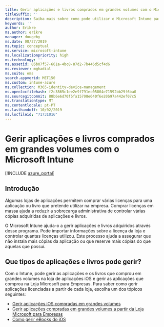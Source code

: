 ```yaml
---
title: Gerir aplicações e livros comprados em grandes volumes com o Microsoft Intune
titleSuffix: ''
description: Saiba mais sobre como pode utilizar o Microsoft Intune para gerir e monitorizar a utilização de aplicações e livros comprados em volume em lojas.
keywords: ''
author: Erikre
ms.author: erikre
manager: dougeby
ms.date: 08/27/2019
ms.topic: conceptual
ms.service: microsoft-intune
ms.localizationpriority: high
ms.technology: ''
ms.assetid: 85b07f57-661a-4bc8-87d2-7b446d5cf4d6
ms.reviewer: mghadial
ms.suite: ems
search.appverid: MET150
ms.custom: intune-azure
ms.collection: M365-identity-device-management
ms.openlocfilehash: f2c3865c1ee2e9f791ec05804e71592bb29f6ba0
ms.sourcegitcommit: 88b6e6d70f5fa15708e640f6e20b97a442ef07c5
ms.translationtype: MT
ms.contentlocale: pt-PT
ms.lasthandoff: 10/02/2019
ms.locfileid: "71731016"
---
```

# <a name="manage-volume-purchased-apps-and-books-with-microsoft-intune"></a>Gerir aplicações e livros comprados em grandes volumes com o Microsoft Intune

[!INCLUDE [azure_portal](../includes/azure_portal.md)]

## <a name="introduction"></a>Introdução

Algumas lojas de aplicações permitem comprar várias licenças para uma aplicação ou livro que pretende utilizar na empresa. Comprar licenças em massa ajuda a reduzir a sobrecarga administrativa de controlar várias cópias adquiridas de aplicações e livros.

O Microsoft Intune ajuda-o a gerir aplicações e livros adquiridos através desse programa. Pode importar informações sobre a licença da loja e controlar quantas licenças utilizou. Este processo ajuda a assegurar que não instala mais cópias da aplicação ou que reserve mais cópias do que aquelas que possui.

## <a name="which-types-of-apps-and-books-can-you-manage"></a>Que tipos de aplicações e livros pode gerir?

Com o Intune, pode gerir as aplicações e os livros que comprou em grandes volumes na loja de aplicações iOS e gerir as aplicações que comprou na Loja Microsoft para Empresas. Para saber como gerir aplicações licenciadas a partir de cada loja, escolha um dos tópicos seguintes:

- [Gerir aplicações iOS compradas em grandes volumes](vpp-apps-ios.md)
- [Gerir aplicações compradas em grandes volumes a partir da Loja Microsoft para Empresas](windows-store-for-business.md)
- [Como gerir eBooks do iOS](vpp-ebooks-ios.md)
